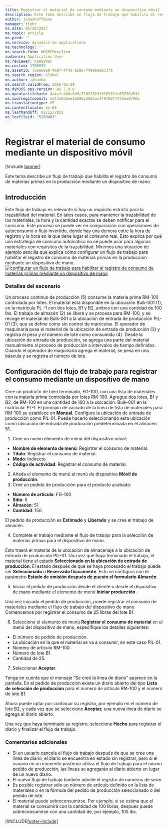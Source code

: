 ```yaml
---
title: Registrar el material de consumo mediante un dispositivo móvil
description: Este tema describe un flujo de trabajo que habilita el registro de consumo de materias primas en la producción mediante un dispositivo de mano.
author: johanhoffmann
manager: tfehr
ms.date: 06/20/2017
ms.topic: article
ms.prod: ''
ms.service: dynamics-ax-applications
ms.technology: ''
ms.search.form: WHSRFMenuItem
audience: Application User
ms.reviewer: kamaybac
ms.custom: 1706093
ms.assetid: 75ee68e0-4b9f-4f4d-b286-f498e0eb73fa
ms.search.region: Global
ms.author: johanho
ms.search.validFrom: 2016-02-28
ms.dyn365.ops.version: AX 7.0.0
ms.openlocfilehash: 4a4afc4b0c8d9a7109201326169311e85798d532
ms.sourcegitcommit: eaf330dbee1db96c20d5ac479f007747bea079eb
ms.translationtype: HT
ms.contentlocale: es-ES
ms.lasthandoff: 02/15/2021
ms.locfileid: "5209403"
---
```

# <a name="register-material-consumption-using-a-mobile-device"></a>Registrar el material de consumo mediante un dispositivo móvil

[!include [banner](../includes/banner.md)]

Este tema describe un flujo de trabajo que habilita el registro de consumo de materias primas en la producción mediante un dispositivo de mano.

<a name="introduction"></a>Introducción
------------

Este flujo de trabajo es relevante si hay un requisito estricto para la trazabilidad del material. En tales casos, para mantener la trazabilidad de los materiales, la hora y la cantidad exactas se deben notificar para el consumo. Este proceso se puede ver en comparación con operaciones de autoconsumo o flujo invertido, donde hay una demora entre la hora de registro y la hora en la que tiene lugar el consumo real. Esto explica por qué una estrategia de consumo automático no se puede usar para algunos materiales con requisitos de la trazabilidad. Miremos una situación de ejemplo sencilla que explica cómo configurar un flujo de trabajo para habilitar el registro de consumo de materias primas en la producción mediante un dispositivo de mano. [![configurar un flujo de trabajo para habilitar el registro de consumo de materias primas mediante un dispositivo de mano](./media/scenario3.png)](./media/scenario3.png)

### <a name="scenario-details"></a>Detalles del escenario

Un proceso continuo de producción (5) consume la materia prima RM-100 controlada por lotes. El material está disponible en la ubicación Bulk-001 (1), en la matrícula PL -1 con dos lotes, B1 y B2, ambos con una cantidad de 100 lbs. El trabajo de almacén (2) se libera y se procesa para RM-100, y se recoge el material de Bulk-001 a la ubicación de entrada de producción PIL-01 (3), que se define como sin control de matrículas. El operador de maquinaria pesa el material de la ubicación de entrada de producción (3) y registra el peso y el número de lote como consumido (4). Desde la ubicación de entrada de producción, se agrega una parte del material manualmente al proceso de producción a intervalos de tiempo definidos. Cuando el operador de maquinaria agrega el material, se pesa en una báscula y se registra el número de lote.

## <a name="set-up-the-workflow-to-register-consumption-using-a-handheld-device"></a>Configuración del flujo de trabajo para registrar el consumo mediante un dispositivo de mano
Cree un producto de bien terminado, FG-100, con una lista de materiales con la materia prima controlada por lotes RM-100. Agregue dos lotes, B1 y B2, de RM-100 en una cantidad de 100 a la ubicación: Bulk-001 en la matrícula: PL-1. El principio de vaciado de la línea de lista de materiales para RM-100 se establece en **Manual**. Configure la ubicación de entrada de producción como PIL-01. Puede hacerlo seleccionando esta ubicación como ubicación de entrada de producción predeterminada en el almacén 51.

1.  Cree un nuevo elemento de menú del dispositivo móvil: 

-    **Nombre de elemento de menú**: Registrar el consumo de material. 
-    **Título**: Registrar el consumo de material. 
-    **Modo**: Indirecto. 
-    **Código de actividad**: Registrar el consumo de material.

2.  Añada el elemento de menú al menú de dispositivo **Móvil de producción**.
3.  Cree un pedido de producción para el producto acabado: 

-    **Número de artículo**: FG-100 
-    **Sitio**: 5 
-    **Almacén**: 51 
-    **Cantidad**: 150

El pedido de producción es **Estimado** y **Liberado** y se crea el trabajo de almacén.

4.  Complete el trabajo mediante el flujo de trabajo para la selección de materias primas para el dispositivo de mano.

Esto traerá el material de la ubicación de almacenaje a la ubicación de entrada de producción PIL-01. Una vez que haya terminado el trabajo, el material tiene el estado **Seleccionado en la ubicación de entrada de producción**. El estado después de que se haya procesado el trabajo puede ser **Seleccionado** o **Reservado físicamente**. Esto se configura con el parámetro **Estado de emisión después de puesto el formulario Almacén**.

5.  Iniciar el pedido de producción desde el cliente o desde el dispositivo de mano mediante el elemento de menú **Iniciar producción** .

Una vez iniciado el pedido de producción, puede registrar el consumo de materiales mediante el flujo de trabajo del dispositivo de mano. Comencemos por registrar el consumo de 25 libras del lote B1.

6.  Seleccione el elemento de menú **Registrar el** **consumo de material** en el menú del dispositivo de mano, especifique los detalles siguientes: 

-    El número de pedido de producción. 
-    La ubicación en la que el material se va a consumir, en este caso PIL-01. 
-    Número de artículo RM-100. 
-    Número de lote B1. 
-    Cantidad de 25.

7.  Seleccionar **Aceptar**.

Tenga en cuenta que el mensaje “Se creó la línea de diario” aparece en la pantalla. En el pedido de producción existe un diario abierto del tipo **Lista de selección de producción** para el número de artículo RM-100 y el número de lote B1. 

Ahora puede optar por continuar su registro, por ejemplo en el número de lote B2, y cada vez que se seleccione **Aceptar,** una nueva línea de diario se agrega al diario abierto. 

Una vez que haya terminado su registro, seleccione **Hecho** para registrar el diario y finalizar el flujo de trabajo.

### <a name="additional-comments"></a>Comentarios adicionales 

-   Si un usuario cancela el flujo de trabajo después de que se cree una línea de diario, el diario se encuentra en estado sin registrar, pero si el usuario en un momento posterior utiliza el flujo de trabajo para el mismo pedido de producción, las líneas se agregarán al diario abierto en lugar de un nuevo diario.
-   El nuevo flujo de trabajo también admite el registro de números de serie.
-   Es posible registrar sólo un número de artículo definido en la lista de materiales o en la fórmula del pedido de producción seleccionado o del pedido de lote.
-   El material puede sobreconsumirse. Por ejemplo, si se estima que el material se consumirá con la cantidad de 100 libras, después puede sobreconsumirse con una cantidad de, por ejemplo, 105 lbs.




[!INCLUDE[footer-include](../../includes/footer-banner.md)]